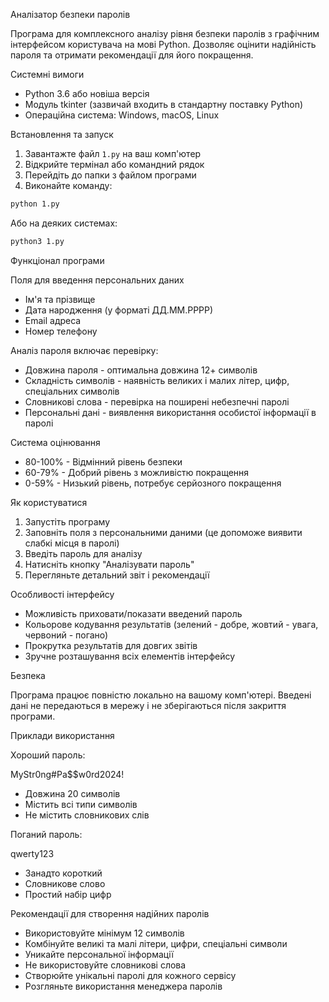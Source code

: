 Аналізатор безпеки паролів

Програма для комплексного аналізу рівня безпеки паролів з графічним інтерфейсом користувача на мові Python. Дозволяє оцінити надійність пароля та отримати рекомендації для його покращення.

Системні вимоги

- Python 3.6 або новіша версія
- Модуль tkinter (зазвичай входить в стандартну поставку Python)
- Операційна система: Windows, macOS, Linux

Встановлення та запуск

1. Завантажте файл `1.py` на ваш комп'ютер
2. Відкрийте термінал або командний рядок
3. Перейдіть до папки з файлом програми
4. Виконайте команду:
```bash
python 1.py
```

Або на деяких системах:
```bash
python3 1.py
```

Функціонал програми

Поля для введення персональних даних
- Ім'я та прізвище
- Дата народження (у форматі ДД.ММ.РРРР)
- Email адреса
- Номер телефону

Аналіз пароля включає перевірку:
- Довжина пароля - оптимальна довжина 12+ символів
- Складність символів - наявність великих і малих літер, цифр, спеціальних символів
- Словникові слова - перевірка на поширені небезпечні паролі
- Персональні дані - виявлення використання особистої інформації в паролі

Система оцінювання
- 80-100% - Відмінний рівень безпеки
- 60-79% - Добрий рівень з можливістю покращення
- 0-59% - Низький рівень, потребує серйозного покращення

Як користуватися

1. Запустіть програму
2. Заповніть поля з персональними даними (це допоможе виявити слабкі місця в паролі)
3. Введіть пароль для аналізу
4. Натисніть кнопку "Аналізувати пароль"
5. Перегляньте детальний звіт і рекомендації

Особливості інтерфейсу

- Можливість приховати/показати введений пароль
- Кольорове кодування результатів (зелений - добре, жовтий - увага, червоний - погано)
- Прокрутка результатів для довгих звітів
- Зручне розташування всіх елементів інтерфейсу

Безпека

Програма працює повністю локально на вашому комп'ютері. Введені дані не передаються в мережу і не зберігаються після закриття програми.

Приклади використання

Хороший пароль:

MyStr0ng#Pa$$w0rd2024!

- Довжина 20 символів
- Містить всі типи символів
- Не містить словникових слів

Поганий пароль:

qwerty123

- Занадто короткий
- Словникове слово
- Простий набір цифр

Рекомендації для створення надійних паролів

- Використовуйте мінімум 12 символів
- Комбінуйте великі та малі літери, цифри, спеціальні символи
- Уникайте персональної інформації
- Не використовуйте словникові слова
- Створюйте унікальні паролі для кожного сервісу
- Розгляньте використання менеджера паролів
